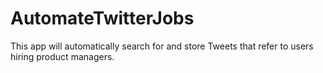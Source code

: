 # AutomateTwitterJobs
This app will automatically search for and store Tweets that refer to users hiring product managers.
